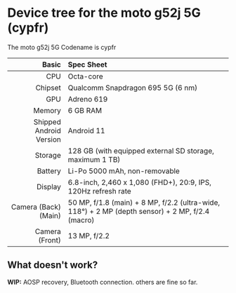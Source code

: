 Device tree for the moto g52j 5G (cypfr)
=================================================

The moto g52j 5G Codename is cypfr

| Basic                   | Spec Sheet                                                                                                                     |
| -----------------------:|:------------------------------------------------------------------------------------------------------------------------------ |
| CPU                     | Octa-core                                                                                                                      |
| Chipset                 | Qualcomm Snapdragon 695 5G (6 nm)                                                                                              |
| GPU                     | Adreno 619                                                                                                                     |
| Memory                  | 6 GB RAM                                                                                                                       |
| Shipped Android Version | Android 11                                                                                                                     |
| Storage                 | 128 GB (with equipped external SD storage, maximum 1 TB)                                                                       |
| Battery                 | Li-Po 5000 mAh, non-removable                                                                                                  |
| Display                 | 6.8-inch, 2,460 x 1,080 (FHD+), 20:9, IPS, 120Hz refresh rate                                                                  |
| Camera (Back)(Main)     | 50 MP, f/1.8 (main) + 8 MP, f/2.2 (ultra-wide, 118°) + 2 MP (depth sensor) + 2 MP, f/2.4 (macro)                               |
| Camera (Front)          | 13 MP, f/2.2                                                                                                                   |

## What doesn't work?
**WIP:** AOSP recovery, Bluetooth connection. others are fine so far.
